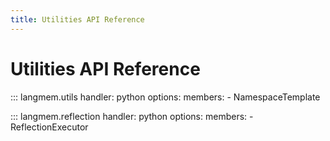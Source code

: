 ```yaml
---
title: Utilities API Reference
---
```


# Utilities API Reference

::: langmem.utils
    handler: python
    options:
      members:
        - NamespaceTemplate

::: langmem.reflection
    handler: python
    options:
      members:
        - ReflectionExecutor